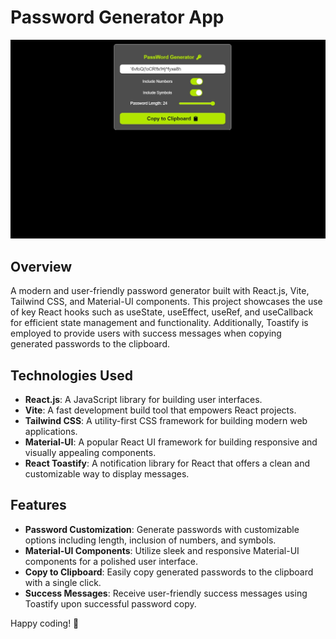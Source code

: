 # Password Generator App

![Password Generator App](./src/screenshots/screenshot.jpeg)

## Overview

A modern and user-friendly password generator built with React.js, Vite, Tailwind CSS, and Material-UI components. This project showcases the use of key React hooks such as useState, useEffect, useRef, and useCallback for efficient state management and functionality. Additionally, Toastify is employed to provide users with success messages when copying generated passwords to the clipboard.

## Technologies Used

- **React.js**: A JavaScript library for building user interfaces.
- **Vite**: A fast development build tool that empowers React projects.
- **Tailwind CSS**: A utility-first CSS framework for building modern web applications.
- **Material-UI**: A popular React UI framework for building responsive and visually appealing components.
- **React Toastify**: A notification library for React that offers a clean and customizable way to display messages.

## Features

- **Password Customization**: Generate passwords with customizable options including length, inclusion of numbers, and symbols.
- **Material-UI Components**: Utilize sleek and responsive Material-UI components for a polished user interface.
- **Copy to Clipboard**: Easily copy generated passwords to the clipboard with a single click.
- **Success Messages**: Receive user-friendly success messages using Toastify upon successful password copy.

Happy coding! 🚀


